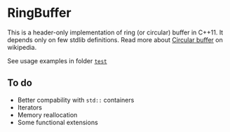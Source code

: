 RingBuffer
==========
This is a header-only implementation of ring (or circular) buffer in C++11. It depends only on few stdlib definitions.
Read more about [Circular buffer](https://en.wikipedia.org/wiki/Circular_buffer) on wikipedia.

See usage examples in folder [`test`](test/)


To do
-----
- Better compability with `std::` containers
- Iterators
- Memory reallocation
- Some functional extensions
